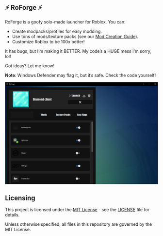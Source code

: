 ## ⚡ RoForge ⚡

RoForge is a goofy solo-made launcher for Roblox. You can:
- Create modpacks/profiles for easy modding.
- Use tons of mods/texture packs (see our [Mod Creation Guide](https://github.com/UniversalShift/RoForge/wiki/Mod-Creation)).
- Customize Roblox to be 100x better!

It has bugs, but I’m making it BETTER. My code’s a HUGE mess I'm sorry, lol!

Got ideas? Let me know!

**Note**: Windows Defender may flag it, but it’s safe. Check the code yourself!


![RoForge Screenshot](https://raw.githubusercontent.com/UniversalShift/RoForge/refs/heads/main/RoForgeIMG.png)








## Licensing

This project is licensed under the [MIT License](https://github.com/UniversalShift/RoForge/blob/main/LICENSE) - see the [LICENSE](https://github.com/UniversalShift/RoForge/blob/main/LICENSE) file for details.

Unless otherwise specified, all files in this repository are governed by the MIT License.
